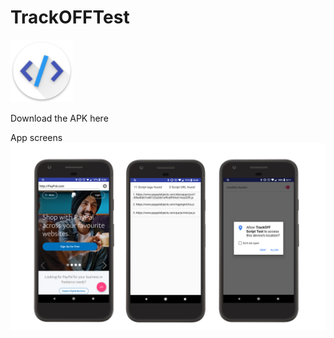 # TrackOFFTest

<a href="https://www.google.com"><img src="logo.png" width="100"></a>

Download the APK here







App screens
<img src="TracOFF screens - Copy.png">
